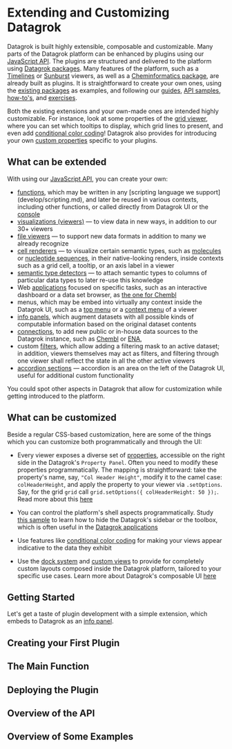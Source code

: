 <!-- TITLE: &#65279;Extending Datagrok -->
<!-- SUBTITLE: -->

# Extending and Customizing Datagrok

Datagrok is built highly extensible, composable and customizable. Many parts of the Datagrok platform can be
enhanced by plugins using our [JavaScript API](js-api.md). The plugins are structured and delivered to the platform
using [Datagrok packages](develop.md#packages). Many features of the platform, such as a
[Timelines](https://github.com/datagrok-ai/public/tree/master/packages/Viewers) or
[Sunburst](https://github.com/datagrok-ai/public/tree/master/packages/Sunburst) viewers,
as well as a [Cheminformatics package](https://github.com/datagrok-ai/public/tree/master/packages/Chem),
are already built as plugins. It is straightforward to create your own ones,
using the [existing packages](https://github.com/datagrok-ai/public/tree/master/packages) as examples, and
following our [guides](develop.md), [API samples](https://public.datagrok.ai/js), [how-to's](how-to/develop-custom-viewer.md), and [exercises](exercises.md).

Both the existing extensions and your own-made ones are intended highly customizable. For instance,
look at some properties of the [grid viewer](visualize/viewers/grid.md), where you can set which tooltips
to display, which grid lines to present, and even add [conditional color coding](visualize/viewers/grid.md#color-coding)! Datagrok also provides for introducing your own [custom properties]() specific to your plugins.

## What can be extended

With using our [JavaScript API](js-api.md), you can create your own:

* [functions](overview/functions/function.md), which may be written in any [scripting language we support]
  (develop/scripting.md), and later be reused in various contexts, including other functions, or called directly
  from Datagrok UI or the [console](overview/navigation.md#console)  
* [visualizations (viewers)](visualize/viewers.md) — to view data in new ways, in addition to our 30+ viewers
* [file viewers](develop/how-to/custom-file-viewers.md) — to support new data formats in addition to many
  we already recognize
* [cell renderers](visualize/viewers/grid.md#custom-cell-renderers) — to visualize certain semantic types,
  such as [molecules](https://github.com/datagrok-ai/public/blob/master/packages/Chem/src/rdkit_cell_renderer.js) or [nucleotide sequences](https://github.com/datagrok-ai/public/tree/master/packages/Sequence/web-logo-viewer),
  in their native-looking renders, inside contexts such as a grid cell, a tooltip, or an axis label in a viewer
* [semantic type detectors](develop/how-to/semantic-type-detector.md) — to attach semantic types to columns of particular data types to later re-use this knowledge
* Web [applications](develop/how-to/build-an-app.md) focused on specific tasks, such as an interactive dashboard
  or a data set browser, as [the one for Chembl](https://github.com/datagrok-ai/public/tree/master/packages/ChemblBrowser)
* menus, which may be embed into virtually any context inside the Datagrok UI, such as a
  [top menu](https://public.datagrok.ai/js/samples/ui/menu) or a [context menu](https://public.datagrok.ai/js/samples/events/viewer-events) of a viewer
* [info panels](develop/how-to/build-info-panel.md), which augment datasets with all possible kinds of computable
  information based on the original dataset contents
* [connections](access/data-connection.md), to add new public or in-house data sources to the Datagrok instance,
  such as [Chembl](https://www.ebi.ac.uk/chembl/) or [ENA](https://www.ebi.ac.uk/ena/browser/),
* custom [filters](https://github.com/datagrok-ai/public/blob/master/packages/Widgets/src/filters/radio_button_filter.js),
  which allow adding a filtering mask to an active dataset; in addition, viewers themselves may act as filters,
  and filtering through one viewer shall reflect the state in all the other active viewers
* [accordion sections](develop/ui.md#accordions) — accordion is an area on the left of the Datagrok UI,
  useful for additional custom functionality
  
You could spot other aspects in Datagrok that allow for customization while getting introduced to the platform.

## What can be customized

Beside a regular CSS-based customization, here are some of the things which you can customize both programmatically and through the UI:

* Every viewer exposes a diverse set of [properties](overview/navigation.md#properties), accessible on the right side in the Datagrok's
  `Property Panel`. Often you need to modify these properties programmatically. The mapping is straightforward: take the property's name,
  say, `"Col Header Height"`, modify it to the camel case: `colHeaderHeight`, and apply the property to your viewer via `.setOptions`.
  Say, for the grid `grid` call `grid.setOptions({ colHeaderHeight: 50 });`. Read more about this
  [here](develop/how-to/develop-custom-viewer.md)
  
* You can control the platform's shell aspects programmatically. Study [this sample](https://public.datagrok.ai/js/samples/shell/ui-parts)
  to learn how to hide the Datagrok's sidebar or the toolbox, which is often useful in the [Datagrok applications](develop/how-to/build-an-app.md)
  
* Use features like [conditional color coding](https://dev.datagrok.ai/js/samples/grid/color-coding-conditional) for making
  your views appear indicative to the data they exhibit

* Use the [dock system](develop/how-to/manipulate-viewers.md#docking-viewers) and [custom views](develop/how-to/custom-views.md)
  to provide for completely custom layouts composed inside the Datagrok platform, tailored to your specific use cases. Learn
  more about Datagrok's composable UI [here](develop/ui.md)

## Getting Started

Let's get a taste of plugin development with a simple extension, which embeds to Datagrok as an [info panel](develop/how-to/build-info-panel.md).

## Creating your First Plugin

## The Main Function

## Deploying the Plugin

## Overview of the API

## Overview of Some Examples